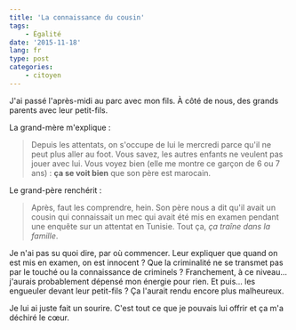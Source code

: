 ```yaml
---
title: 'La connaissance du cousin'
tags:
    - Égalité
date: '2015-11-18'
lang: fr
type: post
categories:
    - citoyen
---
```


J'ai passé l'après-midi au parc avec mon fils. À côté de nous, des grands parents avec leur petit-fils.

<!-- more -->

La grand-mère m'explique :

> Depuis les attentats, on s'occupe de lui le mercredi parce qu'il ne peut plus aller au foot. Vous savez, les autres enfants ne veulent pas jouer avec lui. Vous voyez bien (elle me montre ce garçon de 6 ou 7 ans) : **ça se voit bien** que son père est marocain.

Le grand-père renchérit :

> Après, faut les comprendre, hein. Son père nous a dit qu'il avait un cousin qui connaissait un mec qui avait été mis en examen pendant une enquête sur un attentat en Tunisie. Tout ça, _ça traîne dans la famille_.

Je n'ai pas su quoi dire, par où commencer. Leur expliquer que quand on est mis en examen, on est innocent ? Que la criminalité ne se transmet pas par le touché ou la connaissance de criminels ? Franchement, à ce niveau… j'aurais probablement dépensé mon énergie pour rien. Et puis… les engueuler devant leur petit-fils ? Ça l'aurait rendu encore plus malheureux.

Je lui ai juste fait un sourire. C'est tout ce que je pouvais lui offrir et ça m'a déchiré le cœur.

